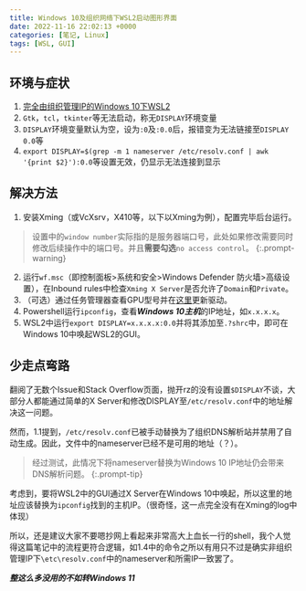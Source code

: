 ```yaml
---
title: Windows 10及组织网络下WSL2启动图形界面
date: 2022-11-16 22:02:13 +0000
categories: [笔记, Linux]
tags: [WSL, GUI]
---
```


## 环境与症状

1. [完全由组织管理IP的Windows 10下WSL2](https://yanjyang.github.io/posts/wsl2-dns/)
2. `Gtk`，`tcl`，`tkinter`等无法启动，称无`DISPLAY`环境变量
3. `DISPLAY`环境变量默认为空，设为`:0`及`:0.0`后，报错变为无法链接至`DISPLAY 0.0`等
4. `export DISPLAY=$(grep -m 1 nameserver /etc/resolv.conf | awk '{print $2}'):0.0`等设置无效，仍显示无法连接到显示

## 解决方法

1. 安装Xming（或VcXsrv，X410等，以下以Xming为例），配置完毕后台运行。

> 设置中的`window number`实际指的是服务器端口号，此处如果修改需要同时修改后续操作中的端口号。并且**需要勾选**`no access control`。
{:.prompt-warning}

2. 运行`wf.msc`（即控制面板>系统和安全>Windows Defender 防火墙>高级设置），在Inbound rules中检查`Xming X Server`是否允许了`Domain`和`Private`。
3. （可选）通过任务管理器查看GPU型号并在[这里](https://learn.microsoft.com/en-us/windows/wsl/tutorials/gui-apps#prerequisites)更新驱动。
4. Powershell运行`ipconfig`，查看***Windows 10主机***的IP地址，如`x.x.x.x`。
5. WSL2中运行`export DISPLAY=x.x.x.x:0.0`并将其添加至`.?shrc`中，即可在Windows 10中唤起WSL2的GUI。

## 少走点弯路

翻阅了无数个Issue和Stack Overflow页面，抛开rz的没有设置`$DISPLAY`不谈，大部分人都能通过简单的X Server和修改DISPLAY至`/etc/resolv.conf`中的地址解决这一问题。

然而，1.1提到，`/etc/resolv.conf`已被手动替换为了组织DNS解析站并禁用了自动生成。因此，文件中的nameserver已经不是可用的地址（？）。

> 经过测试，此情况下将nameserver替换为Windows 10 IP地址仍会带来DNS解析问题。
{:.prompt-tip}

考虑到，要将WSL2中的GUI通过X Server在Windows 10中唤起，所以这里的地址应该替换为`ipconfig`找到的主机IP。（很奇怪，这一点完全没有在Xming的log中体现）

所以，还是建议大家不要嗯抄网上看起来非常高大上血长一行的shell，我个人觉得这篇笔记中的流程更符合逻辑，如1.4中的命令之所以有用只不过是确实非组织管理IP下`\etc\resolv.conf`中的nameserver和所需IP一致罢了。

***整这么多没用的不如转Windows 11***
